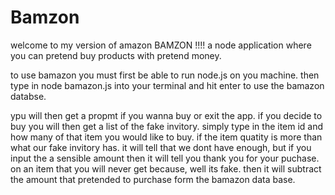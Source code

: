 # Bamzon
welcome to my version of amazon BAMZON !!!!
a node application where you can pretend buy products with pretend money.

to use bamazon you must first be able to run node.js on you machine.
then type in node bamazon.js into your terminal and hit enter to use the bamazon databse.

ypu will then get a propmt if you wanna buy or exit the app.
if you decide to buy you will then get a list of the fake invitory.
simply type in the item id and how many of that item you would like to buy.
if the item quatity is more than what our fake invitory has. it will tell that we dont have enough, but if you input the a sensible amount then it will tell you thank you for your puchase. on an item that you will never get because, well its fake.
 then it will subtract the amount that pretended to purchase form the bamazon data base.